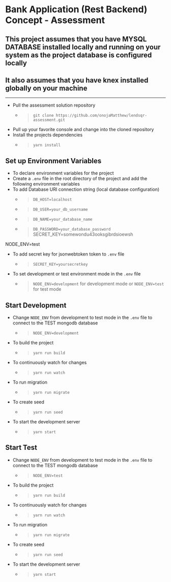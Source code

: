 Bank Application (Rest Backend) Concept - Assessment
===

## This project assumes that you have MYSQL DATABASE installed locally and running on your system as the project database is configured locally
## It also assumes that you have knex installed globally on your machine
---

* Pull the assessment solution repository
    - > `git clone https://github.com/onojaMatthew/lendsqr-assessment.git`
* Pull up your favorite console and change into the cloned repository
* Install the projects dependencies 
    - > `yarn install`

Set up Environment Variables
---
* To declare environment variables for the project
* Create a `.env` file in the root directory of the project and add the following environment variables
* To add Database URI connection string (local database configuration)
    - > `DB_HOST=localhost`
    - > `DB_USER=your_db_username`
    - > `DB_NAME=your_database_name`
    - > `DB_PASSWORD=your_database_password`
    SECRET_KEY=somewondu43ooksgibrdsioewsh

NODE_ENV=test
* To add secret key for jsonwebtoken token to `.env` file
    - > `SECRET_KEY=yoursecretkey`

* To set development or test environment mode in the `.env` file
    - > `NODE_ENV=development` for development mode or `NODE_ENV=test` for test mode


Start Development 
---
* Change `NODE_ENV` from development to test mode in the `.env` file to connect to the TEST mongodb database
    - > `NODE_ENV=development`
* To build the project
    - > `yarn run build`
* To continuously watch for changes 
    - > `yarn run watch`
* To run migration 
    - > `yarn run migrate`
* To create seed
    - > `yarn run seed`
* To start the development server
    - > `yarn start`

Start Test 
---
* Change `NODE_ENV` from development to test mode in the `.env` file to connect to the TEST mongodb database
    - > `NODE_ENV=test`
* To build the project
    - > `yarn run build`
* To continuously watch for changes 
    - > `yarn run watch`
* To run migration 
    - > `yarn run migrate`
* To create seed
    - > `yarn run seed`
* To start the development server
    - > `yarn start`
